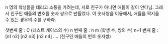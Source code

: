 n 명의 학생들을 데리고 소풍을 가려는데, 서로 친구가 아니면 애들이 같이 안다님.
그래서 친구인 애들의 번호를 숫자 쌍으로 만들었다.
이 숫자쌍을 이용해서, 애들을 짝지을 수 있는 경우의 수를 구하라.

첫번째 줄   : C (테스트 케이스의 수)
n 번째 줄   : n m (학생 수, 쌍의 수)
n+1 번째 줄 : [n1 n2] [n2 n3] [n2 n4] .... (친구인 애들의 번호 숫자쌍)


